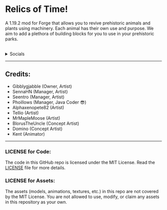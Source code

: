 # Relics of Time!
A 1.19.2 mod for Forge that allows you to revive prehistoric animals and plants using machinery. Each animal has their own use and purpose. We aim to add a plethora of building blocks for you to use in your prehistoric parks.

<br>
<details>
<summary>Socials</summary>

- [Discord](https://discord.gg/mUZMUSXP)
- [Twitter](https://twitter.com/RelicsOfTimeMod)
- Curseforge (coming soon)

</details>

---

## Credits:
- Gibblygjabble (Owner, Artist)
- SennaHN (Manager, Artist)
- Seentro (Manager, Artist)
- Phoillows (Manager, Java Coder 😎)
- Alphaxenopete82 (Artist)
- Tellio (Artist)
- MrMapleMoose (Artist)
- BlorusTheUncle (Concept Artist)
- Domino (Concept Artist)
- Kent (Animator)

---

### LICENSE for Code:

The code in this GitHub repo is licensed under the MIT License. Read the [LICENSE](LICENSE.md) file for more details.

### LICENSE for Assets:

The assets (models, animations, textures, etc.) in this repo are not covered by the MIT License. You are not allowed to use, modify, or claim any assets in this repository as your own.
